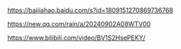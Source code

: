 https://baijiahao.baidu.com/s?id=1809151270869736768

https://new.qq.com/rain/a/20240902A08WTV00

https://www.bilibili.com/video/BV1S2HsePEKY/